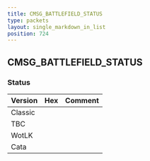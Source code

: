 ```yaml
---
title: CMSG_BATTLEFIELD_STATUS
type: packets
layout: single_markdown_in_list
position: 724
---
```


## CMSG_BATTLEFIELD_STATUS

### Status

Version | Hex | Comment
---------- | ---------- | ---------- 
Classic |  |  
TBC |  |  
WotLK |  |  
Cata |  |  
